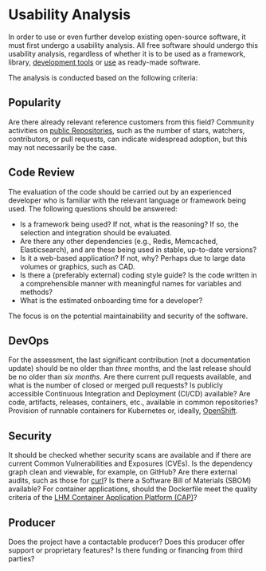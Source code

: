 # Usability Analysis

In order to use or even further develop existing open-source software, it must first undergo a usability analysis.
All free software should undergo this usability analysis, regardless of whether it is to be used as a framework, library, [development tools](./in-house-development.html) or [use](./use.html) as ready-made software.

The analysis is conducted based on the following criteria:

## Popularity

Are there already relevant reference customers from this field?
Community activities on [public Repositories](./repositories.html), such as the number of stars, watchers, contributors, or pull requests, can indicate widespread adoption, but this may not necessarily be the case.

## Code Review

The evaluation of the code should be carried out by an experienced developer who is familiar with the relevant language or framework being used. 
The following questions should be answered:

* Is a framework being used? If not, what is the reasoning? If so, the selection and integration should be evaluated.
* Are there any other dependencies (e.g., Redis, Memcached, Elasticsearch), and are these being used in stable, up-to-date versions?
* Is it a web-based application? If not, why? Perhaps due to large data volumes or graphics, such as CAD.
* Is there a (preferably external) coding style guide? Is the code written in a comprehensible manner with meaningful names for variables and methods? 
* What is the estimated onboarding time for a developer?

The focus is on the potential maintainability and security of the software.

## DevOps

For the assessment, the last significant contribution (not a documentation update) should be no older than _three_ months, and the last release should be no older than _six months_.
Are there current pull requests available, and what is the number of closed or merged pull requests?
Is publicly accessible Continuous Integration and Deployment (CI/CD) available?
Are code, artifacts, releases, containers, etc., available in common repositories?
Provision of runnable containers for Kubernetes or, ideally, [OpenShift](./software/openshift.html).

## Security

It should be checked whether security scans are available and if there are current Common Vulnerabilities and Exposures (CVEs).
Is the dependency graph clean and viewable, for example, on GitHub?
Are there external audits, such as those for [curl](https://daniel.haxx.se/blog/2016/11/23/curl-security-audit/)?
Is there a Software Bill of Materials (SBOM) available?
For container applications, should the Dockerfile meet the quality criteria of the [LHM Container Application Platform (CAP)](./software/openshift.html)?

## Producer

Does the project have a contactable producer?
Does this producer offer support or proprietary features?
Is there funding or financing from third parties?
